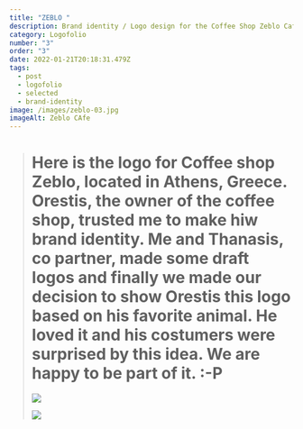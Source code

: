 ```yaml
---
title: "ZEBLO "
description: Brand identity / Logo design for the Coffee Shop Zeblo Cafe "The Original"
category: Logofolio
number: "3"
order: "3"
date: 2022-01-21T20:18:31.479Z
tags:
  - post
  - logofolio
  - selected
  - brand-identity
image: /images/zeblo-03.jpg
imageAlt: Zeblo CAfe
---
```

> # Here is the logo for Coffee shop Zeblo, located in Athens, Greece. Orestis, the owner of the coffee shop, trusted me to make hiw brand identity. Me and Thanasis, co partner, made some draft logos and finally we made our decision to show Orestis this logo based on his favorite animal. He loved it and his costumers were surprised by this idea. We are happy to be part of it. :-P
>
> ![](/images/zeblo-01.jpg)
>
> ![](/images/zeblo-02.jpg)
